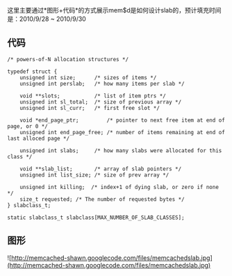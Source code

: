 这里主要通过\*图形+代码\*的方式展示mem$d是如何设计slab的，预计填充时间是：2010/9/28 ~ 2010/9/30

## 代码 ##
```
/* powers-of-N allocation structures */

typedef struct {
    unsigned int size;      /* sizes of items */
    unsigned int perslab;   /* how many items per slab */

    void **slots;           /* list of item ptrs */
    unsigned int sl_total;  /* size of previous array */
    unsigned int sl_curr;   /* first free slot */

    void *end_page_ptr;         /* pointer to next free item at end of page, or 0 */
    unsigned int end_page_free; /* number of items remaining at end of last alloced page */

    unsigned int slabs;     /* how many slabs were allocated for this class */

    void **slab_list;       /* array of slab pointers */
    unsigned int list_size; /* size of prev array */

    unsigned int killing;  /* index+1 of dying slab, or zero if none */
    size_t requested; /* The number of requested bytes */
} slabclass_t;

static slabclass_t slabclass[MAX_NUMBER_OF_SLAB_CLASSES];
```

## 图形 ##
![http://memcached-shawn.googlecode.com/files/memcachedslab.jpg](http://memcached-shawn.googlecode.com/files/memcachedslab.jpg)